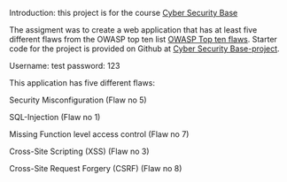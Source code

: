 Introduction: this project is for the course [Cyber Security Base](https://cybersecuritybase.github.io/)


The assigment was to create a web application that has at least five different flaws from the OWASP top ten list [OWASP Top ten flaws](https://www.owasp.org/index.php/Top_10_2013-Top_10). Starter code for the project is provided on Github at [Cyber Security Base-project](https://github.com/cybersecuritybase/cybersecuritybase-project).

Username: test
password: 123

This application has five different flaws:

Security Misconfiguration (Flaw no 5) 

SQL-Injection (Flaw no 1)

Missing Function level access control (Flaw no 7)

Cross-Site Scripting (XSS) (Flaw no 3)

Cross-Site Request Forgery (CSRF) (Flaw no 8)



